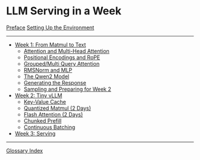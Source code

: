 # LLM Serving in a Week

[Preface](./preface.md)
[Setting Up the Environment](./setup.md)

---

- [Week 1: From Matmul to Text](./week1-overview.md)
    - [Attention and Multi-Head Attention](./week1-01-attention.md)
    - [Positional Encodings and RoPE](./week1-02-positional-encodings.md)
    - [Grouped/Multi Query Attention](./week1-03-gqa.md)
    - [RMSNorm and MLP](./week1-04-rmsnorm-and-mlp.md)
    - [The Qwen2 Model](./week1-05-qwen2-model.md)
    - [Generating the Response](./week1-06-generate-response.md)
    - [Sampling and Preparing for Week 2](./week1-07-sampling-prepare.md)
- [Week 2: Tiny vLLM](./week2-overview.md)
    - [Key-Value Cache](./week2-01-kv-cache.md)
    - [Quantized Matmul (2 Days)]()
    - [Flash Attention (2 Days)]()
    - [Chunked Prefill]()
    - [Continuous Batching]()
- [Week 3: Serving]()

---

[Glossary Index](./glossary.md)
